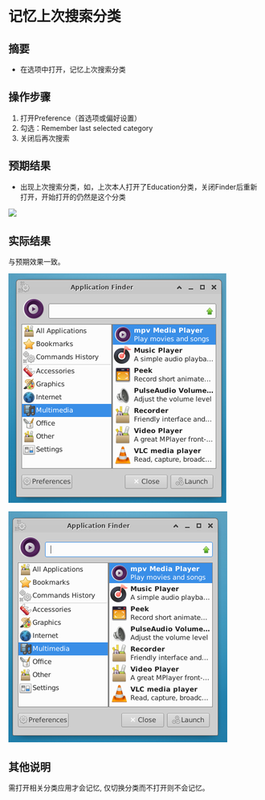 # 记忆上次搜索分类

## 摘要

- 在选项中打开，记忆上次搜索分类

## 操作步骤

1. 打开Preference（首选项或偏好设置）
2. 勾选：Remember last selected category
3. 关闭后再次搜索

## 预期结果

- 出现上次搜索分类，如，上次本人打开了Education分类，关闭Finder后重新打开，开始打开的仍然是这个分类

![](./img/%E8%AE%B0%E5%BF%86%E4%B8%8A%E6%AC%A1%E6%90%9C%E7%B4%A2%E5%88%86%E7%B1%BB.png)

## 实际结果

与预期效果一致。

![记忆上次搜索分类-1](./img/记忆上次搜索分类-1.png)

![记忆上次搜索分类-2](./img/记忆上次搜索分类-2.png)

## 其他说明

需打开相关分类应用才会记忆, 仅切换分类而不打开则不会记忆。
